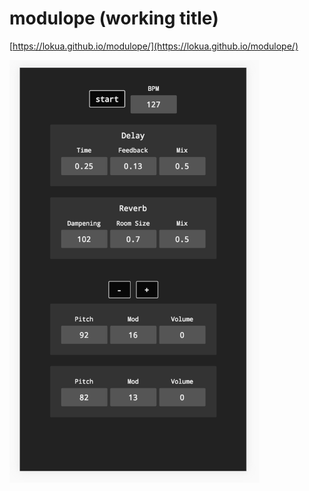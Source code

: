 # modulope (working title)

[https://lokua.github.io/modulope/](https://lokua.github.io/modulope/)

<img src="etc/Screen Shot 2018-03-27 at 11.05.34 PM.png" style="width: 400px; height: auto" />

